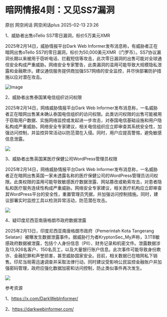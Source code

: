 #  暗网情报4则：又见SS7漏洞   
原创 网空闲话  网空闲话plus   2025-02-13 23:26  
  
1、威胁者出售oTello SS7零日漏洞，标价5万美元XMR  
  
2025年2月14日，威胁情报平台Dark Web Informer发布消息称，有威胁者正在暗网出售oTello SS7的零日漏洞，标价为50,000美元XMR（门罗币）。SS7协议漏洞长期以来被用于窃听电话、拦截短信等攻击，此次零日漏洞的出售可能对全球通信安全构成严重威胁。网络安全专家警告，此类漏洞的滥用可能导致大规模隐私泄露和金融欺诈。建议通信服务提供商加强SS7网络的安全监控，并尽快部署防护措施以应对潜在攻击。  
  
![Image](https://mmbiz.qpic.cn/mmbiz_jpg/0KRmt3K30icVxVAIC2LDJrpXb7qUKI40Q2icyHKah10QB8ILVUaLnsfRqkpItdibZsx5YUedetNWIn4icCNHdw0U5w/640?wx_fmt=jpeg&from=appmsg "")  
  
2、威胁者出售泰国某电信组织访问权限  
  
2025年2月14日，网络威胁情报平台Dark Web Informer发布消息称，一名威胁者正在暗网出售某未确认泰国电信组织的访问权限。此类访问权限的出售可能被用于窃取用户数据、实施网络监控或发起进一步攻击，对泰国电信基础设施和用户隐私构成严重威胁。网络安全专家建议，相关电信组织应立即审查其系统安全性，加强访问控制，并监控异常活动以防范潜在入侵。同时，用户应提高警惕，避免敏感信息泄露。  
  
![](https://mmbiz.qpic.cn/mmbiz_jpg/0KRmt3K30icVxVAIC2LDJrpXb7qUKI40QM364oQxSNic70LtBpFdpn1k9iaVVLjgiaF9YGpe3picTpl5WTb1PKeCcYw/640?wx_fmt=jpeg&from=appmsg "")  
  
3、威胁者出售英国某医疗保健公司WordPress管理员权限  
  
2025年2月14日，网络威胁情报平台Dark Web Informer发布消息称，一名威胁者正在暗网出售英国一家未透露名称的医疗保健公司的WordPress管理员访问权限。此类权限的滥用可能导致敏感医疗数据泄露、网站篡改或勒索攻击，对患者隐私和医疗服务连续性构成严重威胁。网络安全专家建议，相关医疗机构应立即审查其WordPress平台的安全性，重置管理员凭据，并加强访问控制措施。同时，建议部署实时监控工具以检测异常活动，防范潜在攻击。  
  
![](https://mmbiz.qpic.cn/mmbiz_jpg/0KRmt3K30icVxVAIC2LDJrpXb7qUKI40QjxplIPLjFw42Kzqib1M3eG99Z1AcaBibPncJvTnJeOjkdSMd0ticdUbicQ/640?wx_fmt=jpeg&from=appmsg "")  
  
4、疑印度尼西亚南唐格朗市政府数据泄露  
  
2025年2月13日，印度尼西亚南唐格朗市政府（Pemerintah Kota Tangerang Selatan）被曝发生数据泄露事件。据威胁行为者KryptonSec_My声称，3.1TB敏感政府数据被泄露，包括个人身份信息（PII）、财务记录和机密文件。泄露数据涉及13,926名客户、150名员工，以及大量银行账户信息。此次事件可能导致身份欺诈、金融犯罪和声誉损害，甚至威胁国家安全。目前，相关数据已在暗网私下销售。印尼当局需迅速调查并采取法律行动，同时建议受影响公民监控金融账户并加强密码管理，政府应强化数据加密和访问控制，防止类似事件再次发生。  
  
![](https://mmbiz.qpic.cn/mmbiz_jpg/0KRmt3K30icVxVAIC2LDJrpXb7qUKI40QlB1Ze3fanghNwuXZ6Dic8Tyk3Jr1WqrOmQysLBgnGIxOAEV7V52QzUA/640?wx_fmt=jpeg&from=appmsg "")  
  
  
参考资源  
  
1、https://x.com/DarkWebInformer/  
  
2、https://darkwebinformer.com/  
  
